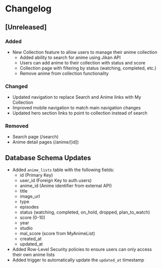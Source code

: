 # Changelog

## [Unreleased]

### Added
- New Collection feature to allow users to manage their anime collection
  - Added ability to search for anime using Jikan API
  - Users can add anime to their collection with status and score
  - Collection page with filtering by status (watching, completed, etc.)
  - Remove anime from collection functionality

### Changed
- Updated navigation to replace Search and Anime links with My Collection
- Improved mobile navigation to match main navigation changes
- Updated hero section links to point to collection instead of search

### Removed
- Search page (/search)
- Anime detail pages (/anime/[id])

## Database Schema Updates
- Added `anime_lists` table with the following fields:
  - id (Primary Key)
  - user_id (Foreign Key to auth.users)
  - anime_id (Anime identifier from external API)
  - title
  - image_url
  - type
  - episodes
  - status (watching, completed, on_hold, dropped, plan_to_watch)
  - score (0-10)
  - year
  - studio
  - mal_score (score from MyAnimeList)
  - created_at
  - updated_at
- Added Row-Level Security policies to ensure users can only access their own anime lists
- Added trigger to automatically update the `updated_at` timestamp 